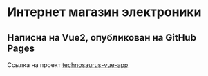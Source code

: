 # Интернет магазин электроники
## Написна на Vue2, опубликован на GitHub Pages
Ссылка на проект
[technosaurus-vue-app](https://fedos-s.github.io/technosaurus-vue-app/#/)

